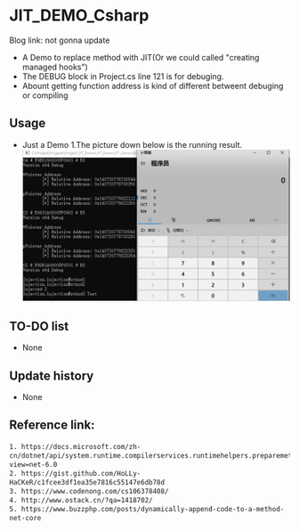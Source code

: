 # JIT_DEMO_Csharp

Blog link: not gonna update

- A Demo to replace method with JIT(Or we could called "creating managed hooks")
- The DEBUG block in Project.cs line 121 is for debuging.
- Abount getting function address is kind of different betweent debuging or compiling

## Usage
- Just a Demo
	1.The picture down below is the running result.
	![avatar](https://raw.githubusercontent.com/Kara-4search/ProjectPics/main/JIT_Demo.png)
## TO-DO list
- None

## Update history
- None

## Reference link:
	1. https://docs.microsoft.com/zh-cn/dotnet/api/system.runtime.compilerservices.runtimehelpers.preparemethod?view=net-6.0
	2. https://gist.github.com/HoLLy-HaCKeR/c1fcee3df1ea35e7816c55147e6db78d
	3. https://www.codenong.com/cs106378408/
	4. http://www.ostack.cn/?qa=1418702/
	5. https://www.buzzphp.com/posts/dynamically-append-code-to-a-method-net-core